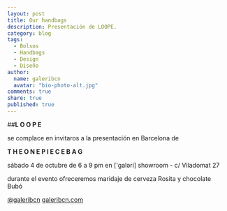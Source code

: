 ```yaml
---
layout: post
title: Our handbags
description: Presentación de LOOPE.
category: blog
tags: 
  - Bolsos
  - Handbags
  - Design
  - Diseño
author: 
  name: galeribcn
  avatar: "bio-photo-alt.jpg"
comments: true
share: true
published: true
---
```


##**L O O P E**
 
se complace en invitaros a la presentación en Barcelona de

**T H E O N E P I E C E B A G**

sábado 4 de octubre de 6 a 9 pm en ['galəri] showroom - c/ Viladomat 27

durante el evento ofreceremos maridaje de cerveza Rosita y chocolate Bubó


[@galeribcn](http://instagram.com/galeribcn) [galeribcn.com](www.galeribcn.com)